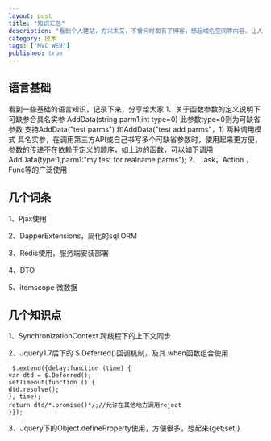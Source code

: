 ```yaml
---
layout: post
title: "知识汇总"
description: "看到个人建站，方兴未艾，不曾何时都有了博客，想起域名空间等内容，让人退而思建个站好难。后来发现，其实还是没那么难，本文就从建站之初进行说明，就是需要一定的基础，攻城狮还是挺适合用此工具建站的，书写下来，以便后继查阅。"
category: 技术
tags: ["MVC WEB"]
published: true
---
```


## 语言基础		 ##
看到一些基础的语言知识，记录下来，分享给大家
1、关于函数参数的定义说明下可缺参合具名实参
AddData(string parm1,int type=0) 此参数type=0则为可缺省参数
支持AddData("test parms") 和AddData("test add parms"，1) 两种调用模式
具名实参，在调用第三方API或自己书写多个可缺省参数时，使用起来更方便，参数的传递不在依赖于定义的顺序，如上边的函数，可以如下调用
AddData(type:1,parm1:"my test for realname parms");
2、Task，Action ，Func等的广泛使用

## 几个词条 ##
1、Pjax使用

2、DapperExtensions，简化的sql ORM

3、Redis使用，服务端安装部署

4、DTO

5、itemscope 微数据

## 几个知识点 ##
1、SynchronizationContext 跨线程下的上下文同步

2、Jquery1.7后下的 $.Deferred()回调机制，及其.when函数组合使用

     $.extend({delay:function (time) {    
    var dtd = $.Deferred();    
    setTimeout(function () {
    dtd.resolve();
    }, time);    
    return dtd/*.promise()*/;//允许在其他地方调用reject
    }});
3、Jquery下的Object.defineProperty使用，方便很多，想起来{get;set;}



